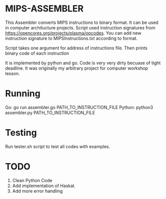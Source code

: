 # MIPS-ASSEMBLER

This Assembler converts MIPS instructions to binary format. It can be used in computer architucture projects.
Script used instruction signatures from https://opencores.org/projects/plasma/opcodes. 
You can add new instruction signature to MIPSInstructions.txt according to format.

Script takes one argument for address of instructions file. Then prints binary code of each instruction

It is implemented by python and go. Code is very very dirty becuase of tight deadline.
It was originally my arbitrary project for computer workshop lesson.

# Running
Go: go run assembler.go PATH_TO_INSTRUCTION_FILE
Python: python3 assembler.py PATH_TO_INSTRUCTION_FILE

# Testing
Run tester.sh script to test all codes with examples.

# TODO
1. Clean Python Code
2. Add implementation of Haskal.
3. Add more error handling
